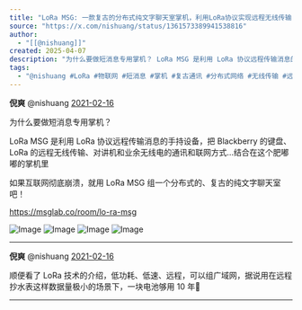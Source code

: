 ```yaml
---
title: "LoRa MSG: 一款复古的分布式纯文字聊天室掌机，利用LoRa协议实现远程无线传输"
source: "https://x.com/nishuang/status/1361573389941538816"
author:
  - "[[@nishuang]]"
created: 2025-04-07
description: "为什么要做短消息专用掌机？ LoRa MSG 是利用 LoRa 协议远程传输消息的手持设备，把 Blackberry 的键盘、LoRa 的远程无线传输、对讲机和业余无线电的通讯和联网方式…结合在这个肥嘟嘟的掌机里 如果互联网彻底崩溃，就用 LoRa MSG 组一个分布式的、复"
tags:
  - "@nishuang #LoRa #物联网 #短消息 #掌机 #复古通讯 #分布式网络 #无线传输 #远程通信 #数据加密 #开源硬件"
---
```

**倪爽** @nishuang [2021-02-16](https://x.com/nishuang/status/1361573389941538816)

为什么要做短消息专用掌机？

LoRa MSG 是利用 LoRa 协议远程传输消息的手持设备，把 Blackberry 的键盘、LoRa 的远程无线传输、对讲机和业余无线电的通讯和联网方式…结合在这个肥嘟嘟的掌机里

如果互联网彻底崩溃，就用 LoRa MSG 组一个分布式的、复古的纯文字聊天室吧！

https://msglab.co/room/lo-ra-msg

![Image](https://pbs.twimg.com/media/EuVGWJMXUAMTGM5?format=jpg&name=large) ![Image](https://pbs.twimg.com/media/EuVGXsVWYAIQjSF?format=jpg&name=large) ![Image](https://pbs.twimg.com/media/EuVGXswWgAIIj2m?format=jpg&name=large) ![Image](https://pbs.twimg.com/media/EuVGXtZWYAAPi-k?format=jpg&name=large)

---

**倪爽** @nishuang [2021-02-16](https://x.com/nishuang/status/1361577805205680128)

顺便看了 LoRa 技术的介绍，低功耗、低速、远程，可以组广域网，据说用在远程抄水表这样数据量极小的场景下，一块电池够用 10 年👏

---
